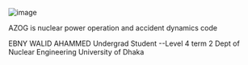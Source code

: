 
![image](https://github.com/magnoxemo/AZOG/assets/69362074/046551ed-a870-479a-9c96-ba9b144db089)

    

AZOG is nuclear power operation and accident dynamics code 

EBNY WALID AHAMMED 
Undergrad Student --Level 4 term 2
Dept of Nuclear Engineering
University of Dhaka
